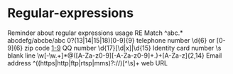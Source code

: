 # Regular-expressions
Reminder about regular expressions usage
RE                                                             Match
^abc.*                                                     abcdefg/abcbe/abc
0?(13|14|15|18)[0-9]{9}                                    telephone number
\d{6} or [0-9]{6}                                          zip code
[1-9]([0-9]{5,11})                                         QQ number
\d{17}[\d|x]|\d{15}                                        Identity card number
\s                                                         blank line
\w[-\w.+]*@([A-Za-z0-9][-A-Za-z0-9]+\.)+[A-Za-z]{2,14}     Email address
^((https|http|ftp|rtsp|mms)?:\/\/)[^\s]+                   web URL

